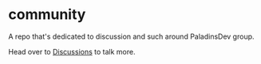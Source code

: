 # community
A repo that's dedicated to discussion and such around PaladinsDev group.

Head over to [Discussions](https://github.com/PaladinsDev/community/discussions) to talk more.
